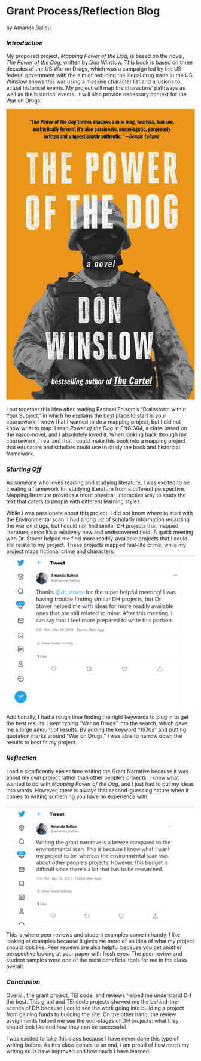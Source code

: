 # Grant Process/Reflection Blog

by Amanda Ballou

### *Introduction* 
My proposed project, *Mapping Power of the Dog*, is based on the novel, *The Power of the Dog*, written by Don Winslow.  This book is based on three decades of the US War on Drugs, which was a campaign led by the US federal government with the aim of reducing the illegal drug trade in the US.  Winslow shows this war using a massive character list and allusions to actual historical events.  My project will map the characters’ pathways as well as the historical events.  It will also provide necessary context for the War on Drugs.

![Picture of the cover of power of the dog book](https://raw.githubusercontent.com/amandaballou/Amanda-Ballou/main/images/Power%20of%20the%20Dog%20Book%20Cover.jpg)

I put together this idea after reading Raphael Folsom’s “Brainstorm within Your Subject,” in which he explains the best place to start is your coursework.  I knew that I wanted to do a mapping project, but I did not know what to map.  I read *Power of the Dog* in ENG 304, a class based on the narco-novel, and I absolutely loved it.  When looking back through my coursework, I realized that I could make this book into a mapping project that educators and scholars could use to study the book and historical framework.  

### *Starting Off*
As someone who loves reading and studying literature, I was excited to be creating a framework for studying literature from a different perspective.  Mapping literature provides a more physical, interactive way to study the text that caters to people with different learning styles.      

While I was passionate about this project, I did not know where to start with the Environmental scan.  I had a long list of scholarly information regarding the war on drugs, but I could not find similar DH projects that mapped literature, since it’s a relatively new and undiscovered field.  A quick meeting with Dr. Stover helped me find more readily-available projects that I could still relate to my project.  These projects mapped real-life crime, while my project maps fictional crime and characters.  
![Stover Meeting Tweet](https://raw.githubusercontent.com/amandaballou/Amanda-Ballou/main/images/Stover%20Meeting%20Tweet.PNG)

Additionally, I had a rough time finding the right keywords to plug in to get the best results.  I kept typing “War on  Drugs” into the search, which gave me a large amount of results.  By adding the keyword “1970s” and putting quotation marks around “War on Drugs,” I was able to narrow down the results to best fit my project.  

### *Reflection*
I had a significantly easier time writing the Grant Narrative because it was about my own project rather than other people’s projects.  I knew what I wanted to do with *Mapping Power of the Dog*, and I just had to put my ideas into words.  However, there is always that second-guessing nature when it comes to writing something you have no experience with.  

![Grant narrative tweet](https://raw.githubusercontent.com/amandaballou/Amanda-Ballou/main/images/Grant%20narrative%20tweet.PNG)

This is where peer reviews and student examples come in handy.  I like looking at examples because it gives me more of an idea of what my project should look like.  Peer reviews are also helpful because you get another perspective looking at your paper with fresh eyes.  The peer review and student samples were one of the most beneficial tools for me in the class overall.  

### *Conclusion*
Overall, the grant project, TEI code, and reviews helped me understand DH the best.  This grant and TEI code projects showed me the behind-the-scenes of DH because I could see the work going into building a project from gaining funds to building the site.  On the other hand, the review assignments helped me see the end-stages of DH projects: what they should look like and how they can be successful.

I was excited to take this class because I have never done this type of writing before.  As this class comes to an end, I am proud of how much my writing skills have improved and how much I have learned.    
